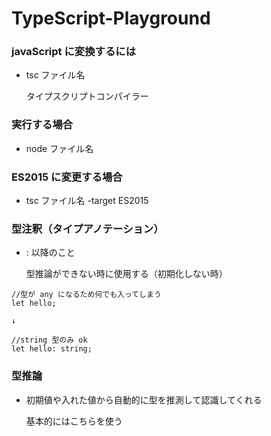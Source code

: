 # TypeScript-Playground


### javaScript に変換するには

- tsc ファイル名

  タイプスクリプトコンパイラー


### 実行する場合

- node ファイル名


### ES2015 に変更する場合

- tsc ファイル名 -target ES2015


### 型注釈（タイプアノテーション）

- : 以降のこと
    
   型推論ができない時に使用する（初期化しない時）


```
//型が any になるため何でも入ってしまう
let hello;

↓

//string 型のみ ok
let hello: string;
```

### 型推論
 - 初期値や入れた値から自動的に型を推測して認識してくれる
    
   基本的にはこちらを使う
